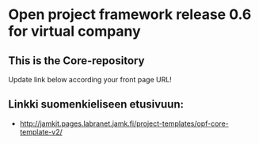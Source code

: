 # Open project framework release 0.6 for virtual company

## This is the Core-repository

Update link below according your front page URL!

## Linkki suomenkieliseen etusivuun:

* http://jamkit.pages.labranet.jamk.fi/project-templates/opf-core-template-v2/
